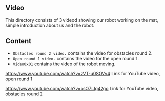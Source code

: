 ## Video

This directory consists of 3 videod showing our robot working on the mat, simple introduction about us and the robot.

## Content
* `Obstacles round 2 video.` contains the video for obstacles round 2.
* `Open round 1 video.` contains the video for the open round 1. 
* `Video0x01` contains the video of the robot moving.


https://www.youtube.com/watch?v=zVT-u0SOVv4 
Link for YouTube video, open round 1


https://www.youtube.com/watch?v=osO7IJg42go 
Link for YouTube video, obstacles round 2




